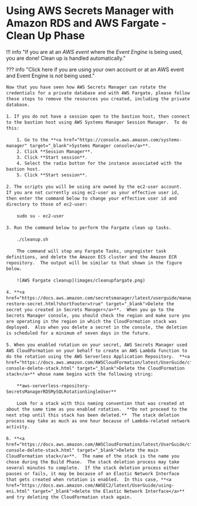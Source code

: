 # Using AWS Secrets Manager with Amazon RDS and AWS Fargate - Clean Up Phase

!!! info "If you are at an *AWS event* where the *Event Engine* is being used, you are done!  Clean up is handled automatically." 

??? info  "Click here if you are using your own account or at an AWS event and Event Engine is *not* being used." 

    Now that you have seen how AWS Secrets Manager can rotate the credentials for a private database and with AWS Fargate, please follow these steps to remove the resources you created, including the private database.

    1. If you do not have a session open to the bastion host, then connect to the bastion host using AWS Systems Manager Session Manager.  To do this:

        1. Go to the **<a href="https://console.aws.amazon.com/systems-manager" target="_blank">Systems Manager console</a>**.
        2. Click **Session Manager**.
        3. Click **Start session**.
        4. Select the radio button for the instance associated with the bastion host.
        5. Click **Start session**.

    2. The scripts you will be using are owned by the ec2-user account.  If you are not currently using ec2-user as your effective user id, then enter the command below to change your effective user id and directory to those of ec2-user:

        sudo su - ec2-user

    3. Run the command below to perform the Fargate clean up tasks.

        ./cleanup.sh

        The command will stop any Fargate Tasks, ungregister task definitions, and delete the Amazon ECS cluster and the Amazon ECR repository.  The output will be similar to that shown in the figure below.

        ![AWS Fargate cleanup](images/cleanupfargate.png)

    4. **<a href="https://docs.aws.amazon.com/secretsmanager/latest/userguide/manage_delete-restore-secret.html?shortFooter=true" target="_blank">Delete the secret you created in Secrets Manager</a>**.  When you go to the Secrets Manager console, you should check the region and make sure you are operating in the region in which the CloudFormation stack was deployed.  Also when you delete a secret in the console, the deletion is scheduled for a minimum of seven days in the future. 

    5. When you enabled rotation on your secret, AWS Secrets Manager used AWS CloudFormation on your behalf to create an AWS Lambda function to do the rotation using the AWS Serverless Application Repository.  **<a href="https://docs.aws.amazon.com/AWSCloudFormation/latest/UserGuide/cfn-console-delete-stack.html" target="_blank">Delete the CloudFormation stack</a>** whose name begins with the following string:

        **aws-serverless-repository-SecretsManagerRDSMySQLRotationSingleUser**

        Look for a stack with this naming convention that was created at about the same time as you enabled rotation.  **Do not proceed to the next step until this stack has been deleted.**  The stack deletion process may take as much as one hour because of Lambda-related network activity.

    6. **<a href="https://docs.aws.amazon.com/AWSCloudFormation/latest/UserGuide/cfn-console-delete-stack.html" target="_blank">Delete the main CloudFormation stack</a>**.  The name of the stack is the name you chose during the Build Phase.  The stack deletion process may take several minutes to complete.  If the stack deletion process either pauses or fails, it may be because of an Elastic Network Interface that gets created when rotation is enabled.  In this case, **<a href="https://docs.aws.amazon.com/AWSEC2/latest/UserGuide/using-eni.html" target="_blank">delete the Elastic Network Interface</a>** and try deleting the CloudFormation stack again.
